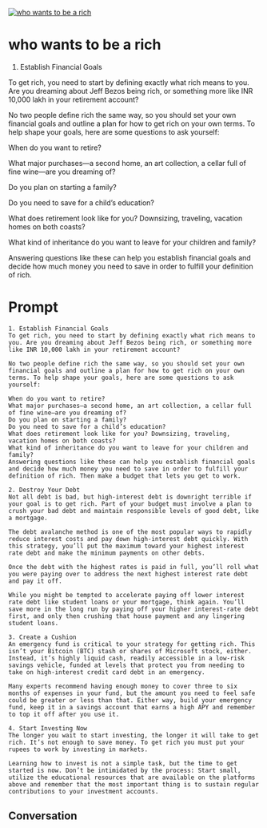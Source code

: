 
[![who wants to be a rich](https://flow-prompt-covers.s3.us-west-1.amazonaws.com/icon/abstract/abs_4.png)]()
# who wants to be a rich 
1. Establish Financial Goals

To get rich, you need to start by defining exactly what rich means to you. Are you dreaming about Jeff Bezos being rich, or something more like INR 10,000 lakh in your retirement account?



No two people define rich the same way, so you should set your own financial goals and outline a plan for how to get rich on your own terms. To help shape your goals, here are some questions to ask yourself:



When do you want to retire?

What major purchases—a second home, an art collection, a cellar full of fine wine—are you dreaming of?

Do you plan on starting a family?

Do you need to save for a child’s education?

What does retirement look like for you? Downsizing, traveling, vacation homes on both coasts?

What kind of inheritance do you want to leave for your children and family?

Answering questions like these can help you establish financial goals and decide how much money you need to save in order to fulfill your definition of rich. 

# Prompt

```
1. Establish Financial Goals
To get rich, you need to start by defining exactly what rich means to you. Are you dreaming about Jeff Bezos being rich, or something more like INR 10,000 lakh in your retirement account?

No two people define rich the same way, so you should set your own financial goals and outline a plan for how to get rich on your own terms. To help shape your goals, here are some questions to ask yourself:

When do you want to retire?
What major purchases—a second home, an art collection, a cellar full of fine wine—are you dreaming of?
Do you plan on starting a family?
Do you need to save for a child’s education?
What does retirement look like for you? Downsizing, traveling, vacation homes on both coasts?
What kind of inheritance do you want to leave for your children and family?
Answering questions like these can help you establish financial goals and decide how much money you need to save in order to fulfill your definition of rich. Then make a budget that lets you get to work.

2. Destroy Your Debt
Not all debt is bad, but high-interest debt is downright terrible if your goal is to get rich. Part of your budget must involve a plan to crush your bad debt and maintain responsible levels of good debt, like a mortgage.

The debt avalanche method is one of the most popular ways to rapidly reduce interest costs and pay down high-interest debt quickly. With this strategy, you’ll put the maximum toward your highest interest rate debt and make the minimum payments on other debts.

Once the debt with the highest rates is paid in full, you’ll roll what you were paying over to address the next highest interest rate debt and pay it off.

While you might be tempted to accelerate paying off lower interest rate debt like student loans or your mortgage, think again. You’ll save more in the long run by paying off your higher interest-rate debt first, and only then crushing that house payment and any lingering student loans.

3. Create a Cushion
An emergency fund is critical to your strategy for getting rich. This isn’t your Bitcoin (BTC) stash or shares of Microsoft stock, either. Instead, it’s highly liquid cash, readily accessible in a low-risk savings vehicle, funded at levels that protect you from needing to take on high-interest credit card debt in an emergency.

Many experts recommend having enough money to cover three to six months of expenses in your fund, but the amount you need to feel safe could be greater or less than that. Either way, build your emergency fund, keep it in a savings account that earns a high APY and remember to top it off after you use it.

4. Start Investing Now
The longer you wait to start investing, the longer it will take to get rich. It’s not enough to save money. To get rich you must put your rupees to work by investing in markets.

Learning how to invest is not a simple task, but the time to get started is now. Don’t be intimidated by the process: Start small, utilize the educational resources that are available on the platforms above and remember that the most important thing is to sustain regular contributions to your investment accounts.
```

## Conversation




